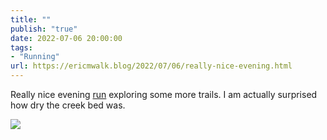 ```yaml
---
title: ""
publish: "true"
date: 2022-07-06 20:00:00
tags:
- "Running"
url: https://ericmwalk.blog/2022/07/06/really-nice-evening.html
---
```

Really nice evening [run](http://www.strava.com/activities/7427921237) exploring some more trails. I am actually surprised how dry the creek bed was.


![](https://ericmwalk.blog/uploads/2022/383d0ec113.jpg)